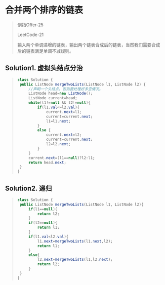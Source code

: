 # 合并两个排序的链表

> 剑指Offer-25
>
> LeetCode-21
>
> 输入两个单调递增的链表，输出两个链表合成后的链表，当然我们需要合成后的链表满足单调不减规则。

## Solution1. 虚拟头结点分治

> ```java
> class Solution {
>  public ListNode mergeTwoLists(ListNode l1, ListNode l2) {
>      //声明一个头结点，否则要处理好多空情况。
>      ListNode head=new ListNode();
>      ListNode current=head;
>      while(l1!=null && l2!=null){
>          if(l1.val<=l2.val){
>              current.next=l1;
>              current=current.next;
>              l1=l1.next;
>          }
>          else {
>              current.next=l2;
>              current=current.next;
>              l2=l2.next;
>          }
>      }
>      current.next=(l1==null)?l2:l1;
>      return head.next;
>  }
> }
> ```

## Solution2. 递归

> ```java
> class Solution {
>  public ListNode mergeTwoLists(ListNode l1, ListNode l2){
>      if(l1==null){
>          return l2;
>      }
>      if(l2==null){
>          return l1;
>      }
>      if(l1.val<l2.val){
>          l1.next=mergeTwoLists(l1.next,l2);
>          return l1;
>      } 
>      else{
>          l2.next=mergeTwoLists(l1,l2.next);
>          return l2;
>      }
>  }
> }
> ```

